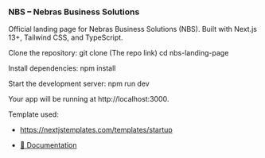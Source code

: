 ### NBS – Nebras Business Solutions

Official landing page for Nebras Business Solutions (NBS). Built with Next.js 13+, Tailwind CSS, and TypeScript.

Clone the repository:
git clone (The repo link)
cd nbs-landing-page

Install dependencies:
npm install

Start the development server:
npm run dev

Your app will be running at http://localhost:3000.

Template used:
- https://nextjstemplates.com/templates/startup
  
- [🔌 Documentation](https://nextjstemplates.com/docs)



